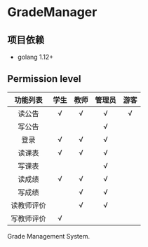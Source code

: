# GradeManager

## 项目依赖
* golang 1.12+

## Permission level

|  功能列表  | 学生 | 教师 | 管理员 | 游客 |
| :--------: | :--: | :--: | :----: | :--: |
|   读公告   |  √   |  √   |   √    |  √   |
|   写公告   |      |      |   √    |      |
|    登录    |  √   |  √   |   √    |      |
|   读课表   |  √   |  √   |   √    |      |
|   写课表   |      |      |   √    |      |
|   读成绩   |  √   |  √   |   √    |      |
|   写成绩   |      |  √   |   √    |      |
| 读教师评价 |      |  √   |   √    |      |
| 写教师评价 |  √   |      |        |      |

Grade Management System.
